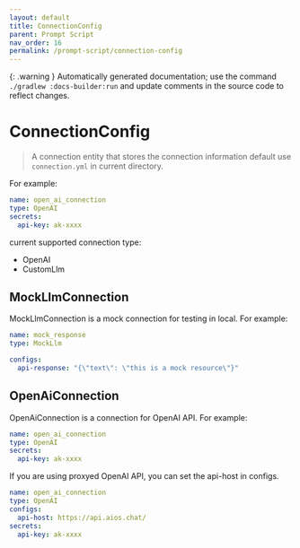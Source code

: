 ```yaml
---
layout: default
title: ConnectionConfig
parent: Prompt Script
nav_order: 16
permalink: /prompt-script/connection-config
---
```


{: .warning }
Automatically generated documentation; use the command `./gradlew :docs-builder:run` and update comments in the source code to reflect changes.

# ConnectionConfig 

> A connection entity that stores the connection information default use `connection.yml` in current directory.

For example:
```yaml
name: open_ai_connection
type: OpenAI
secrets:
  api-key: ak-xxxx
```

current supported connection type:

- OpenAI
- CustomLlm

## MockLlmConnection 

MockLlmConnection is a mock connection for testing in local.
For example:
```yaml
name: mock_response
type: MockLlm

configs:
  api-response: "{\"text\": \"this is a mock resource\"}"
```

## OpenAiConnection 

OpenAiConnection is a connection for OpenAI API.
For example:
```yaml
name: open_ai_connection
type: OpenAI
secrets:
  api-key: ak-xxxx
```

If you are using proxyed OpenAI API, you can set the api-host in configs.

```yaml
name: open_ai_connection
type: OpenAI
configs:
  api-host: https://api.aios.chat/
secrets:
  api-key: ak-xxxx
```

